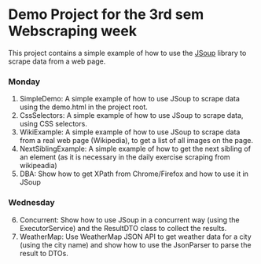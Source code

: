 # Demo Project for the 3rd sem Webscraping week
This project contains a simple example of how to use the [JSoup](https://jsoup.org/) library to scrape data from a web page.
### Monday
1. SimpleDemo: A simple example of how to use JSoup to scrape data using the demo.html in the project root.
2. CssSelectors: A simple example of how to use JSoup to scrape data, using CSS selectors.
3. WikiExample: A simple example of how to use JSoup to scrape data from a real web page (Wikipedia), to get a list of all images on the page.
4. NextSiblingExample: A simple example of how to get the next sibling of an element (as it is necessary in the daily exercise scraping from wikipeadia)
5. DBA: Show how to get XPath from Chrome/Firefox and how to use it in JSoup
### Wednesday
6. Concurrent: Show how to use JSoup in a concurrent way (using the ExecutorService) and the ResultDTO class to collect the results.
7. WeatherMap: Use WeatherMap JSON API to get weather data for a city (using the city name) and show how to use the JsonParser to parse the result to DTOs.